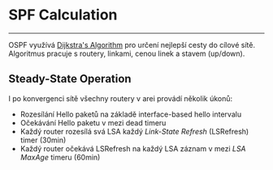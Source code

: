 # SPF Calculation
---

OSPF využívá [Dijkstra's Algorithm](https://www.youtube.com/watch?v=EFg3u_E6eHU) pro určení nejlepší cesty do cílové sítě. Algoritmus pracuje s routery, linkami, cenou linek a stavem (up/down).

## Steady-State Operation

I po konvergenci sítě všechny routery v arei provádí několik úkonů:

- Rozesílání Hello paketů na základě interface-based hello intervalu
- Očekávání Hello paketu v mezi dead timeru
- Každý router rozesílá svá LSA každý *Link-State Refresh* (LSRefresh) timer (30min)
- Každý router očekává LSRefresh na každý LSA záznam v mezi *LSA MaxAge* timeru (60min)
